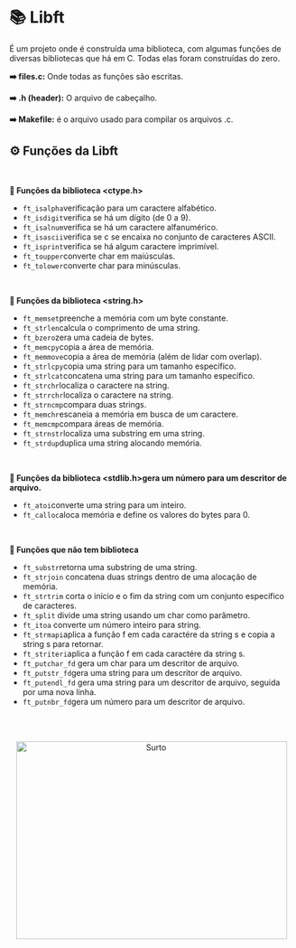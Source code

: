 # 📚 Libft

É um projeto onde é construída uma biblioteca, com algumas funções de diversas bibliotecas que há em C. Todas elas foram construídas do zero.

**➡️ files.c:** Onde todas as funções são escritas.

**➡️ .h (header):** O arquivo de cabeçalho.

**➡️ Makefile:** é o arquivo usado para compilar os arquivos .c.

## ⚙️ Funções da Libft
<br>

**🔧  Funções da biblioteca <ctype.h>**

- `ft_isalpha`verificação para um caractere alfabético.
- `ft_isdigit`verifica se há um dígito (de 0 a 9).
- `ft_isalnum`verifica se há um caractere alfanumérico.
- `ft_isascii`verifica se c se encaixa no conjunto de caracteres ASCII.
- `ft_isprint`verifica se há algum caractere imprimível.
- `ft_toupper`converte char em maiúsculas.
- `ft_tolower`converte char para minúsculas.

<br>

**🔧  Funções da biblioteca <string.h>**

- `ft_memset`preenche a memória com um byte constante.
- `ft_strlen`calcula o comprimento de uma string.
- `ft_bzero`zera uma cadeia de bytes.
- `ft_memcpy`copia a área de memória.
- `ft_memmove`copia a área de memória (além de lidar com overlap).
- `ft_strlcpy`copia uma string para um tamanho específico.
- `ft_strlcat`concatena uma string para um tamanho específico.
- `ft_strchr`localiza o caractere na string.
- `ft_strrchr`localiza o caractere na string.
- `ft_strncmp`compara duas strings.
- `ft_memchr`escaneia a memória em busca de um caractere.
- `ft_memcmp`compara áreas de memória.
- `ft_strnstr`localiza uma substring em uma string.
- `ft_strdup`duplica uma string alocando memória.

<br>

**🔧  Funções da biblioteca <stdlib.h>gera um número para um descritor de arquivo.**

- `ft_atoi`converte uma string para um inteiro.
- `ft_calloc`aloca memória e define os valores do bytes para 0.

<br>

**🔧  Funções que não tem biblioteca**

- `ft_substr`retorna uma substring de uma string.
- `ft_strjoin` concatena duas strings dentro de uma alocação de memória.
- `ft_strtrim` corta o início e o fim da string com um conjunto específico de caracteres.
- `ft_split` divide uma string usando um char como parâmetro.
- `ft_itoa` converte um número inteiro para string.
- `ft_strmapi`aplica a função f em cada caractére da string s e copia a string s para retornar.
- `ft_striteri`aplica a função f em cada caractére da string s.
- `ft_putchar_fd` gera um char para um descritor de arquivo.
- `ft_putstr_fd`gera uma string para um descritor de arquivo.
- `ft_putendl_fd` gera uma string para um descritor de arquivo, seguida por uma nova linha.
- `ft_putnbr_fd`gera um número para um descritor de arquivo.

<br><br>
  <p align="center">
  <img height="350" width="480" src="https://media2.giphy.com/media/3f5UAomx16OGChwpci/200.gif?cid=790b7611ddco3s5v972a3mzail1o0aln0aockfhm5ukh0500&ep=v1_gifs_search&rid=200.gif&ct=g" alt="Surto">
</p>
